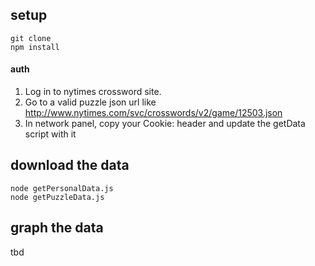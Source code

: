 ## setup
```
git clone
npm install
```

#### auth
1. Log in to nytimes crossword site.
2. Go to a valid puzzle json url like http://www.nytimes.com/svc/crosswords/v2/game/12503.json
3. In network panel, copy your Cookie: header and update the getData script with it

## download the data
```
node getPersonalData.js
node getPuzzleData.js
```

## graph the data
tbd

